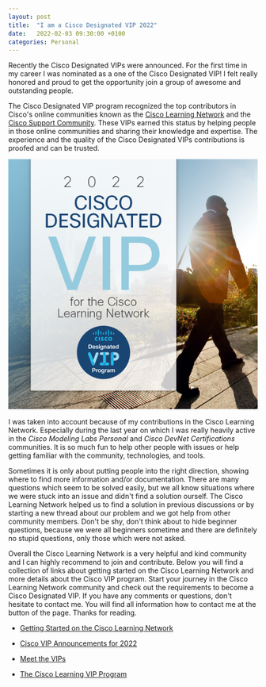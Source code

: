 ```yaml
---
layout: post
title:  "I am a Cisco Designated VIP 2022"
date:   2022-02-03 09:30:00 +0100
categories: Personal
---
```

Recently the Cisco Designated VIPs were announced. For the first time in my career I was nominated as a one of the Cisco Designated VIP! I felt really honored and proud to get the opportunity join a group of awesome and outstanding people.

The Cisco Designated VIP program recognized the top contributors in Cisco's online communities known as the [Cisco Learning Network](https://learningnetwork.cisco.com/s) and the [Cisco Support Community](https://community.cisco.com). These VIPs earned this status by helping people in those online communities and sharing their knowledge and expertise. The experience and the quality of the Cisco Designated VIPs contributions is proofed and can be trusted.

<img src="/images/2022_CLN_VIP_Social_600x600.png"
    alt="2022 CLN VIP"
    style="left; margin-right: 10px;" />

I was taken into account because of my contributions in the Cisco Learning Network. Especially during the last year on which I was really heavily active in the *Cisco Modeling Labs Personal* and *Cisco DevNet Certifications* communities. It is so much fun to help other people with issues or help getting familiar with the community, technologies, and tools.

Sometimes it is only about putting people into the right direction, showing where to find more information and/or documentation. There are many questions which seem to be solved easily, but we all know situations where we were stuck into an issue and didn't find a solution ourself. The Cisco Learning Network helped us to find a solution in previous discussions or by starting a new thread about our problem and we got help from other community members. Don't be shy, don't think about to hide beginner questions, because we were all beginners sometime and there are definitely no stupid questions, only those which were not asked.

Overall the Cisco Learning Network is a very helpful and kind community and I can highly recommend to join and contribute. Below you will find a collection of links about getting started on the Cisco Learning Network and more details about the Cisco VIP program. Start your journey in the Cisco Learning Network community and check out the requirements to become a Cisco Designated VIP. If you have any comments or questions, don't hesitate to contact me. You will find all information how to contact me at the button of the page. Thanks for reading.

- [Getting Started on the Cisco Learning Network](https://learningnetwork.cisco.com/s/article/getting-started-on-the-cisco-learning-network)

- [Cisco VIP Announcements for 2022](https://learningnetwork.cisco.com/s/blogs/a0D6e00000smyVdEAI/cisco-vip-announcement-for-2022)

- [Meet the VIPs](https://learningnetwork.cisco.com/s/meet-the-vips)

- [The Cisco Learning VIP Program](https://learningnetwork.cisco.com/s/article/the-cisco-learning-network-vip-program)

